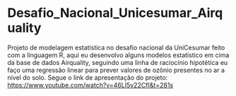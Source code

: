 # Desafio_Nacional_Unicesumar_Airquality
 Projeto de modelagem estatística no desafio nacional da UniCesumar feito com a linguagem R,
 aqui eu desenvolvo alguns modelos estatístico em cima da base de dados Airquality, seguindo uma
 linha de raciocínio hipotética eu faço uma regressão linear para prever valores de ozônio presentes
 no ar a nível do solo.
 Segue o link de apresentação do projeto: https://www.youtube.com/watch?v=46LI5v22CfI&t=281s

